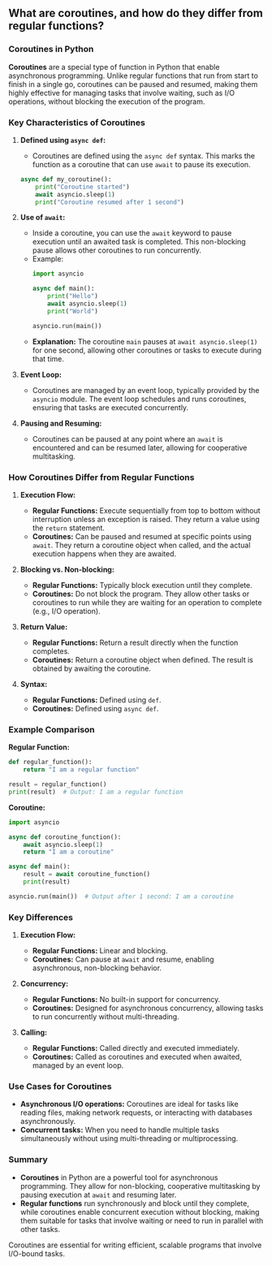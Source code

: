 ## What are coroutines, and how do they differ from regular functions?



### Coroutines in Python

**Coroutines** are a special type of function in Python that enable asynchronous programming. Unlike regular functions that run from start to finish in a single go, coroutines can be paused and resumed, making them highly effective for managing tasks that involve waiting, such as I/O operations, without blocking the execution of the program.

### Key Characteristics of Coroutines

1. **Defined using `async def`:**
   - Coroutines are defined using the `async def` syntax. This marks the function as a coroutine that can use `await` to pause its execution.

   ```python
   async def my_coroutine():
       print("Coroutine started")
       await asyncio.sleep(1)
       print("Coroutine resumed after 1 second")
   ```

2. **Use of `await`:**
   - Inside a coroutine, you can use the `await` keyword to pause execution until an awaited task is completed. This non-blocking pause allows other coroutines to run concurrently.
   - Example:
     ```python
     import asyncio

     async def main():
         print("Hello")
         await asyncio.sleep(1)
         print("World")

     asyncio.run(main())
     ```
   - **Explanation:** The coroutine `main` pauses at `await asyncio.sleep(1)` for one second, allowing other coroutines or tasks to execute during that time.

3. **Event Loop:**
   - Coroutines are managed by an event loop, typically provided by the `asyncio` module. The event loop schedules and runs coroutines, ensuring that tasks are executed concurrently.

4. **Pausing and Resuming:**
   - Coroutines can be paused at any point where an `await` is encountered and can be resumed later, allowing for cooperative multitasking.

### How Coroutines Differ from Regular Functions

1. **Execution Flow:**
   - **Regular Functions:** Execute sequentially from top to bottom without interruption unless an exception is raised. They return a value using the `return` statement.
   - **Coroutines:** Can be paused and resumed at specific points using `await`. They return a coroutine object when called, and the actual execution happens when they are awaited.

2. **Blocking vs. Non-blocking:**
   - **Regular Functions:** Typically block execution until they complete.
   - **Coroutines:** Do not block the program. They allow other tasks or coroutines to run while they are waiting for an operation to complete (e.g., I/O operation).

3. **Return Value:**
   - **Regular Functions:** Return a result directly when the function completes.
   - **Coroutines:** Return a coroutine object when defined. The result is obtained by awaiting the coroutine.

4. **Syntax:**
   - **Regular Functions:** Defined using `def`.
   - **Coroutines:** Defined using `async def`.

### Example Comparison

**Regular Function:**
```python
def regular_function():
    return "I am a regular function"

result = regular_function()
print(result)  # Output: I am a regular function
```

**Coroutine:**
```python
import asyncio

async def coroutine_function():
    await asyncio.sleep(1)
    return "I am a coroutine"

async def main():
    result = await coroutine_function()
    print(result)

asyncio.run(main())  # Output after 1 second: I am a coroutine
```

### Key Differences

1. **Execution Flow:**
   - **Regular Functions:** Linear and blocking.
   - **Coroutines:** Can pause at `await` and resume, enabling asynchronous, non-blocking behavior.

2. **Concurrency:**
   - **Regular Functions:** No built-in support for concurrency.
   - **Coroutines:** Designed for asynchronous concurrency, allowing tasks to run concurrently without multi-threading.

3. **Calling:**
   - **Regular Functions:** Called directly and executed immediately.
   - **Coroutines:** Called as coroutines and executed when awaited, managed by an event loop.

### Use Cases for Coroutines

- **Asynchronous I/O operations:** Coroutines are ideal for tasks like reading files, making network requests, or interacting with databases asynchronously.
- **Concurrent tasks:** When you need to handle multiple tasks simultaneously without using multi-threading or multiprocessing.

### Summary

- **Coroutines** in Python are a powerful tool for asynchronous programming. They allow for non-blocking, cooperative multitasking by pausing execution at `await` and resuming later.
- **Regular functions** run synchronously and block until they complete, while coroutines enable concurrent execution without blocking, making them suitable for tasks that involve waiting or need to run in parallel with other tasks.

Coroutines are essential for writing efficient, scalable programs that involve I/O-bound tasks.